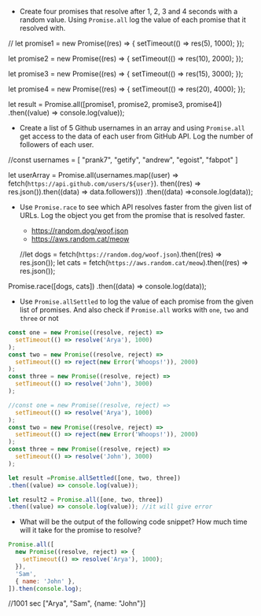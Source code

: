 - Create four promises that resolve after 1, 2, 3 and 4 seconds with a random value. Using `Promise.all` log the value of each promise that it resolved with.

//
let promise1 = new Promise((res) => {
    setTimeout(() => res(5), 1000);
});

let promise2 = new Promise((res) => {
    setTimeout(() => res(10), 2000);
});

let promise3 = new Promise((res) => {
    setTimeout(() => res(15), 3000);
});

let promise4 = new Promise((res) => {
    setTimeout(() => res(20), 4000);
});

let result = Promise.all([promise1, promise2, promise3, promise4])
.then((value) => console.log(value));


- Create a list of 5 Github usernames in an array and using `Promise.all` get access to the data of each user from GitHub API. Log the number of followers of each user.

//const usernames = [
    "prank7",
    "getify",
    "andrew",
    "egoist",
    "fabpot"
]

let userArray = Promise.all(usernames.map((user) => 
fetch(`https://api.github.com/users/${user}`).
then((res) => res.json()).then((data) => data.followers)))
.then((data) =>console.log(data));


- Use `Promise.race` to see which API resolves faster from the given list of URLs. Log the object you get from the promise that is resolved faster.

  - https://random.dog/woof.json
  - https://aws.random.cat/meow

  //let dogs = fetch(`https://random.dog/woof.json`).then((res) => res.json());
let cats = fetch(`https://aws.random.cat/meow`).then((res) => res.json());

 Promise.race([dogs, cats])
.then((data) => console.log(data));


- Use `Promise.allSettled` to log the value of each promise from the given list of promises. And also check if `Promise.all` works with `one`, `two` and `three` or not

```js
const one = new Promise((resolve, reject) =>
  setTimeout(() => resolve('Arya'), 1000)
);
const two = new Promise((resolve, reject) =>
  setTimeout(() => reject(new Error('Whoops!')), 2000)
);
const three = new Promise((resolve, reject) =>
  setTimeout(() => resolve('John'), 3000)
);

//const one = new Promise((resolve, reject) =>
  setTimeout(() => resolve('Arya'), 1000)
);
const two = new Promise((resolve, reject) =>
  setTimeout(() => reject(new Error('Whoops!')), 2000)
);
const three = new Promise((resolve, reject) =>
  setTimeout(() => resolve('John'), 3000)
);

let result =Promise.allSettled([one, two, three])
.then((value) => console.log(value));

let result2 = Promise.all([one, two, three])
.then((value) => console.log(value)); //it will give error
```

- What will be the output of the following code snippet? How much time will it take for the promise to resolve?

```js
Promise.all([
  new Promise((resolve, reject) => {
    setTimeout(() => resolve('Arya'), 1000);
  }),
  'Sam',
  { name: 'John' },
]).then(console.log);
```
//1001 sec
["Arya", "Sam", {name: "John"}]